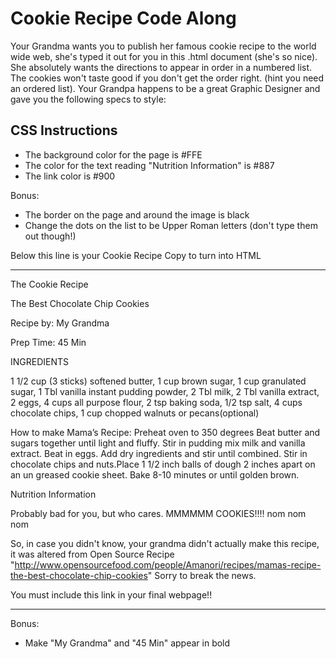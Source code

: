 # Cookie Recipe Code Along

Your Grandma wants you to publish her famous cookie recipe to the world wide web, she's typed it out for you in this .html document (she's so nice). She absolutely wants the directions to appear in order in a numbered list. The cookies won't taste good if you don't get the order right. (hint you need an ordered list). Your Grandpa happens to be a great Graphic Designer and gave you the following specs to style:

## CSS Instructions

- The background color for the page is #FFE
- The color for the text reading "Nutrition Information" is #887
- The link color is #900

Bonus: 

- The border on the page and around the image is black
- Change the dots on the list to be Upper Roman letters (don't type them out though!)

Below this line is your Cookie Recipe Copy to turn into HTML

---

The Cookie Recipe

The Best Chocolate Chip Cookies

Recipe by: My Grandma

Prep Time: 45 Min

INGREDIENTS

1 1/2 cup (3 sticks) softened butter, 1 cup brown sugar, 1 cup granulated sugar, 1 Tbl vanilla instant pudding powder, 2 Tbl milk, 2 Tbl vanilla extract, 2 eggs, 4 cups all purpose flour, 2 tsp baking soda, 1/2 tsp salt, 4 cups chocolate chips, 1 cup chopped walnuts or pecans(optional)

How to make Mama’s Recipe: Preheat oven to 350 degrees Beat butter and sugars together until light and fluffy. Stir in pudding mix milk and vanilla extract. Beat in eggs. Add dry ingredients and stir until combined. Stir in chocolate chips and nuts.Place 1 1/2 inch balls of dough 2 inches apart on an un greased cookie sheet. Bake 8-10 minutes or until golden brown.

Nutrition Information

Probably bad for you, but who cares. MMMMMM COOKIES!!!! nom nom nom

So, in case you didn't know, your grandma didn't actually make this recipe, it was altered from Open Source Recipe "http://www.opensourcefood.com/people/Amanori/recipes/mamas-recipe-the-best-chocolate-chip-cookies" Sorry to break the news. 

You must include this link in your final webpage!!

---

Bonus:

- Make "My Grandma" and "45 Min" appear in bold
